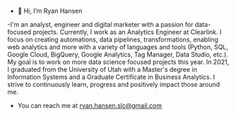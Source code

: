 - 👋 Hi, I’m Ryan Hansen

-I'm an analyst, engineer and digital marketer with a passion for data-focused projects. Currently, I work as an Analytics Engineer at Clearlink.
I focus on creating automations, data pipelines, transformations, enabling web analytics and more with a variety of languages and tools 
(Python, SQL, Google Cloud, BigQuery, Google Analytics, Tag Manager, Data Studio, etc.). My goal is to work on more data science focused projects this year.
In 2021, I graduated from the University of Utah with a Master's degree in Information Systems and a Graduate Certificate in Business Analytics. I strive to continuously learn, progress and positively impact those around me.

- You can reach me at ryan.hansen.slc@gmail.com

<!---
ryanahansen/ryanahansen is a ✨ special ✨ repository because its `README.md` (this file) appears on your GitHub profile.
You can click the Preview link to take a look at your changes.
--->

